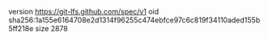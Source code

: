 version https://git-lfs.github.com/spec/v1
oid sha256:1a155e6164708e2d1314f96255c474ebfce97c6c819f34110aded155b5ff218e
size 2878
